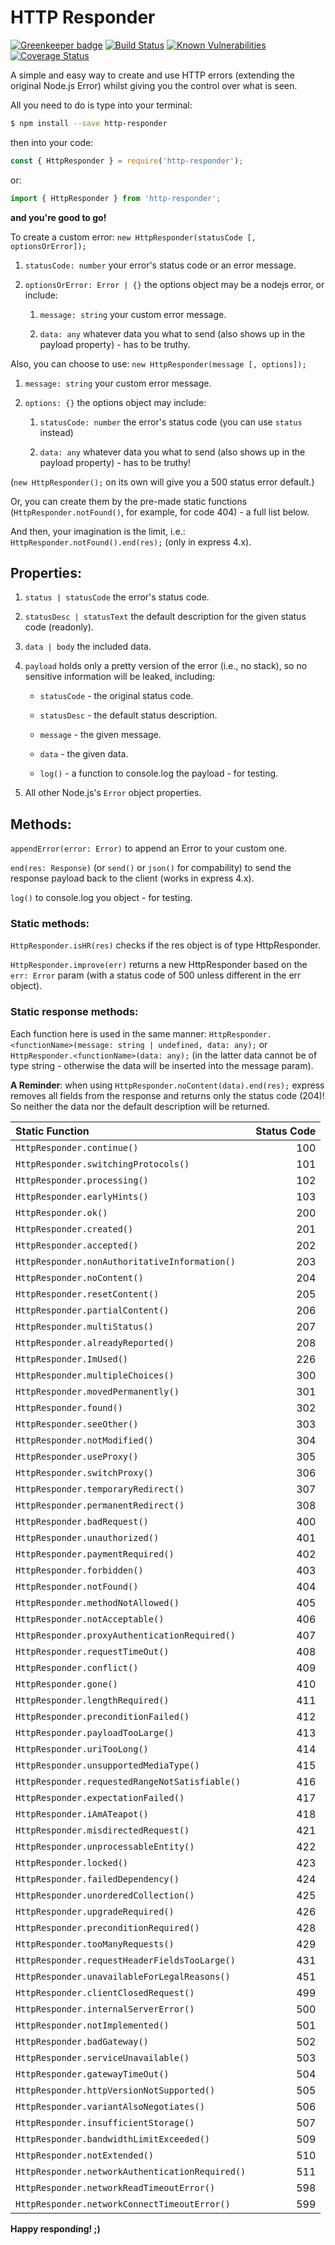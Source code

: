 # HTTP Responder

[![Greenkeeper badge](https://badges.greenkeeper.io/5c077m4n/http-responder.svg)](https://greenkeeper.io/)
[![Build Status](https://travis-ci.org/5c077m4n/http-responder.svg?branch=master)](https://travis-ci.org/5c077m4n/http-responder)
[![Known Vulnerabilities](https://snyk.io/test/github/5c077m4n/http-responder/badge.svg)](https://snyk.io/test/github/5c077m4n/http-responder)
[![Coverage Status](https://coveralls.io/repos/github/5c077m4n/http-responder/badge.svg?branch=master)](https://coveralls.io/github/5c077m4n/http-responder?branch=master)

A simple and easy way to create and use HTTP errors (extending the original Node.js Error) whilst giving you the control over what is seen.

All you need to do is type into your terminal:

```bash
$ npm install --save http-responder
```

then into your code:

```javascript
const { HttpResponder } = require('http-responder');
```

or:

```javascript
import { HttpResponder } from 'http-responder';
```

**and you're good to go!**

To create a custom error: `new HttpResponder(statusCode [, optionsOrError]);`

1. `statusCode: number` your error's status code or an error message.

2. `optionsOrError: Error | {}` the options object may be a nodejs error, or include:

    1. `message: string` your custom error message.

    2. `data: any` whatever data you what to send (also shows up in the payload property) - has to be truthy.

Also, you can choose to use: `new HttpResponder(message [, options]);`

1. `message: string` your custom error message.

2. `options: {}` the options object may include:

    1. `statusCode: number` the error's status code (you can use `status` instead)

    2. `data: any` whatever data you what to send (also shows up in the payload property) - has to be truthy!

(`new HttpResponder();` on its own will give you a 500 status error default.)

Or, you can create them by the pre-made static functions (`HttpResponder.notFound()`, for example, for code 404) - a full list below.

And then, your imagination is the limit, i.e.: `HttpResponder.notFound().end(res);` (only in express 4.x).

## Properties:

1. `status | statusCode` the error's status code.

2. `statusDesc | statusText` the default description for the given status code (readonly).

3. `data | body` the included data.

4. `payload` holds only a pretty version of the error (i.e., no stack), so no sensitive information will be leaked, including:

    - `statusCode` - the original status code.

    - `statusDesc` - the default status description.

    - `message` - the given message.

    - `data` - the given data.

    - `log()` - a function to console.log the payload - for testing.

5. All other Node.js's `Error` object properties.

## Methods:

`appendError(error: Error)` to append an Error to your custom one.

`end(res: Response)` (or `send()` or `json()` for compability) to send the response payload back to the client (works in express 4.x).

`log()` to console.log you object - for testing.

### Static methods:

`HttpResponder.isHR(res)` checks if the res object is of type HttpResponder.

`HttpResponder.improve(err)` returns a new HttpResponder based on the `err: Error` param (with a status code of 500 unless different in the err object).

### Static response methods:

Each function here is used in the same manner: `HttpResponder.<functionName>(message: string | undefined, data: any);` or `HttpResponder.<functionName>(data: any);` (in the latter data cannot be of type string - otherwise the data will be inserted into the message param).

**A Reminder**: when using `HttpResponder.noContent(data).end(res);` express removes all fields from the response and returns only the status code (204)! So neither the data nor the default description will be returned.

| Static Function                                 | Status Code |
| :---------------------------------------------- | ----------: |
| `HttpResponder.continue()`                      |         100 |
| `HttpResponder.switchingProtocols()`            |         101 |
| `HttpResponder.processing()`                    |         102 |
| `HttpResponder.earlyHints()`                    |         103 |
| `HttpResponder.ok()`                            |         200 |
| `HttpResponder.created()`                       |         201 |
| `HttpResponder.accepted()`                      |         202 |
| `HttpResponder.nonAuthoritativeInformation()`   |         203 |
| `HttpResponder.noContent()`                     |         204 |
| `HttpResponder.resetContent()`                  |         205 |
| `HttpResponder.partialContent()`                |         206 |
| `HttpResponder.multiStatus()`                   |         207 |
| `HttpResponder.alreadyReported()`               |         208 |
| `HttpResponder.ImUsed()`                        |         226 |
| `HttpResponder.multipleChoices()`               |         300 |
| `HttpResponder.movedPermanently()`              |         301 |
| `HttpResponder.found()`                         |         302 |
| `HttpResponder.seeOther()`                      |         303 |
| `HttpResponder.notModified()`                   |         304 |
| `HttpResponder.useProxy()`                      |         305 |
| `HttpResponder.switchProxy()`                   |         306 |
| `HttpResponder.temporaryRedirect()`             |         307 |
| `HttpResponder.permanentRedirect()`             |         308 |
| `HttpResponder.badRequest()`                    |         400 |
| `HttpResponder.unauthorized()`                  |         401 |
| `HttpResponder.paymentRequired()`               |         402 |
| `HttpResponder.forbidden()`                     |         403 |
| `HttpResponder.notFound()`                      |         404 |
| `HttpResponder.methodNotAllowed()`              |         405 |
| `HttpResponder.notAcceptable()`                 |         406 |
| `HttpResponder.proxyAuthenticationRequired()`   |         407 |
| `HttpResponder.requestTimeOut()`                |         408 |
| `HttpResponder.conflict()`                      |         409 |
| `HttpResponder.gone()`                          |         410 |
| `HttpResponder.lengthRequired()`                |         411 |
| `HttpResponder.preconditionFailed()`            |         412 |
| `HttpResponder.payloadTooLarge()`               |         413 |
| `HttpResponder.uriTooLong()`                    |         414 |
| `HttpResponder.unsupportedMediaType()`          |         415 |
| `HttpResponder.requestedRangeNotSatisfiable()`  |         416 |
| `HttpResponder.expectationFailed()`             |         417 |
| `HttpResponder.iAmATeapot()`                    |         418 |
| `HttpResponder.misdirectedRequest()`            |         421 |
| `HttpResponder.unprocessableEntity()`           |         422 |
| `HttpResponder.locked()`                        |         423 |
| `HttpResponder.failedDependency()`              |         424 |
| `HttpResponder.unorderedCollection()`           |         425 |
| `HttpResponder.upgradeRequired()`               |         426 |
| `HttpResponder.preconditionRequired()`          |         428 |
| `HttpResponder.tooManyRequests()`               |         429 |
| `HttpResponder.requestHeaderFieldsTooLarge()`   |         431 |
| `HttpResponder.unavailableForLegalReasons()`    |         451 |
| `HttpResponder.clientClosedRequest()`           |         499 |
| `HttpResponder.internalServerError()`           |         500 |
| `HttpResponder.notImplemented()`                |         501 |
| `HttpResponder.badGateway()`                    |         502 |
| `HttpResponder.serviceUnavailable()`            |         503 |
| `HttpResponder.gatewayTimeOut()`                |         504 |
| `HttpResponder.httpVersionNotSupported()`       |         505 |
| `HttpResponder.variantAlsoNegotiates()`         |         506 |
| `HttpResponder.insufficientStorage()`           |         507 |
| `HttpResponder.bandwidthLimitExceeded()`        |         509 |
| `HttpResponder.notExtended()`                   |         510 |
| `HttpResponder.networkAuthenticationRequired()` |         511 |
| `HttpResponder.networkReadTimeoutError()`       |         598 |
| `HttpResponder.networkConnectTimeoutError()`    |         599 |

**Happy responding! ;)**
